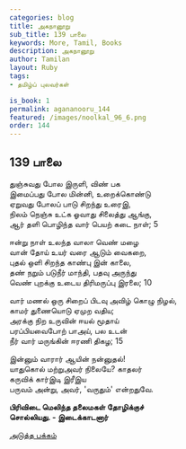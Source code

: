 ```yaml
---
categories: blog
title: அகநானூறு 
sub_title: 139 பாலை
keywords: More, Tamil, Books
description: அகநானூறு 
author: Tamilan
layout: Ruby
tags:
- தமிழ்ப் புலவர்கள் 

is_book: 1
permalink: agananooru_144
featured: /images/noolkal_96_6.png
order: 144
---
```



## 139 பாலை

துஞ்சுவது போல இருளி, விண் பக  
இமைப்பது போல மின்னி, உறைக்கொண்டு  
ஏறுவது போலப் பாடு சிறந்து உரைஇ,  
நிலம் நெஞ்சு உட்க ஓவாது சிலைத்து ஆங்கு,  
ஆர் தளி பொழிந்த வார் பெயற் கடை நாள்; 5

ஈன்று நாள் உலந்த வாலா வெண் மழை  
வான் தோய் உயர் வரை ஆடும் வைகறை,  
புதல் ஒளி சிறந்த காண்பு இன் காலை,  
தண் நறும் படுநீர் மாந்தி, பதவு அருந்து  
வெண் புறக்கு உடைய திரிமருப்பு இரலை; 10

வார் மணல் ஒரு சிறைப் பிடவு அவிழ் கொழு நிழல்,  
காமர் துணையொடு ஏமுற வதிய;  
அரக்கு நிற உருவின் ஈயல் மூதாய்  
பரப்பியவைபோற் பாஅய், பல உடன்  
நீர் வார் மருங்கின் ஈரணி திகழ; 15

இன்னும் வாரார் ஆயின் நன்னுதல்!  
யாதுகொல் மற்றுஅவர் நிலையே? காதலர்  
கருவிக் கார்இடி இரீஇய  
பருவம் அன்று, அவர், 'வருதும்' என்றதுவே.

**பிரிவிடை மெலிந்த தலைமகள் தோழிக்குச்  
சொல்லியது. - இடைக்காடனார்**

[அடுத்த பக்கம்](agananooru_145)